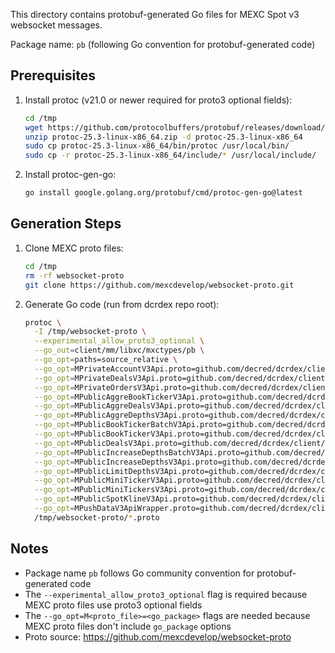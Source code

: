 This directory contains protobuf-generated Go files for MEXC Spot v3 websocket messages.

Package name: `pb` (following Go convention for protobuf-generated code)

## Prerequisites

1. Install protoc (v21.0 or newer required for proto3 optional fields):
   ```bash
   cd /tmp
   wget https://github.com/protocolbuffers/protobuf/releases/download/v25.3/protoc-25.3-linux-x86_64.zip
   unzip protoc-25.3-linux-x86_64.zip -d protoc-25.3-linux-x86_64
   sudo cp protoc-25.3-linux-x86_64/bin/protoc /usr/local/bin/
   sudo cp -r protoc-25.3-linux-x86_64/include/* /usr/local/include/
   ```

2. Install protoc-gen-go:
   ```bash
   go install google.golang.org/protobuf/cmd/protoc-gen-go@latest
   ```

## Generation Steps

1. Clone MEXC proto files:
   ```bash
   cd /tmp
   rm -rf websocket-proto
   git clone https://github.com/mexcdevelop/websocket-proto.git
   ```

2. Generate Go code (run from dcrdex repo root):
   ```bash
   protoc \
     -I /tmp/websocket-proto \
     --experimental_allow_proto3_optional \
     --go_out=client/mm/libxc/mxctypes/pb \
     --go_opt=paths=source_relative \
     --go_opt=MPrivateAccountV3Api.proto=github.com/decred/dcrdex/client/mm/libxc/mxctypes/pb \
     --go_opt=MPrivateDealsV3Api.proto=github.com/decred/dcrdex/client/mm/libxc/mxctypes/pb \
     --go_opt=MPrivateOrdersV3Api.proto=github.com/decred/dcrdex/client/mm/libxc/mxctypes/pb \
     --go_opt=MPublicAggreBookTickerV3Api.proto=github.com/decred/dcrdex/client/mm/libxc/mxctypes/pb \
     --go_opt=MPublicAggreDealsV3Api.proto=github.com/decred/dcrdex/client/mm/libxc/mxctypes/pb \
     --go_opt=MPublicAggreDepthsV3Api.proto=github.com/decred/dcrdex/client/mm/libxc/mxctypes/pb \
     --go_opt=MPublicBookTickerBatchV3Api.proto=github.com/decred/dcrdex/client/mm/libxc/mxctypes/pb \
     --go_opt=MPublicBookTickerV3Api.proto=github.com/decred/dcrdex/client/mm/libxc/mxctypes/pb \
     --go_opt=MPublicDealsV3Api.proto=github.com/decred/dcrdex/client/mm/libxc/mxctypes/pb \
     --go_opt=MPublicIncreaseDepthsBatchV3Api.proto=github.com/decred/dcrdex/client/mm/libxc/mxctypes/pb \
     --go_opt=MPublicIncreaseDepthsV3Api.proto=github.com/decred/dcrdex/client/mm/libxc/mxctypes/pb \
     --go_opt=MPublicLimitDepthsV3Api.proto=github.com/decred/dcrdex/client/mm/libxc/mxctypes/pb \
     --go_opt=MPublicMiniTickerV3Api.proto=github.com/decred/dcrdex/client/mm/libxc/mxctypes/pb \
     --go_opt=MPublicMiniTickersV3Api.proto=github.com/decred/dcrdex/client/mm/libxc/mxctypes/pb \
     --go_opt=MPublicSpotKlineV3Api.proto=github.com/decred/dcrdex/client/mm/libxc/mxctypes/pb \
     --go_opt=MPushDataV3ApiWrapper.proto=github.com/decred/dcrdex/client/mm/libxc/mxctypes/pb \
     /tmp/websocket-proto/*.proto
   ```

## Notes

- Package name `pb` follows Go community convention for protobuf-generated code
- The `--experimental_allow_proto3_optional` flag is required because MEXC proto files use proto3 optional fields
- The `--go_opt=M<proto_file>=<go_package>` flags are needed because MEXC proto files don't include `go_package` options
- Proto source: https://github.com/mexcdevelop/websocket-proto


